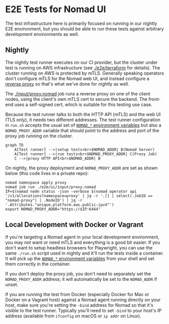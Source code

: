 # E2E Tests for Nomad UI

The test infrastructure here is primarily focused on running in our nightly E2E
environment, but you should be able to run these tests against arbitrary
development environments as well.

## Nightly

The nightly test runner executes on our CI provider, but the cluster under test
is running on AWS infrastructure (see [./e2e/terraform][] for details). The
cluster running on AWS is protected by mTLS. Generally speaking operators don't
configure mTLS for the Nomad web UI, and instead configure a [reverse proxy][]
so that's what we've done for nightly as well.

The [./input/proxy.nomad][] job runs a reverse proxy on one of the client nodes,
using the client's own mTLS cert to secure the backend. The front-end uses a
self-signed cert, which is suitable for this testing use case.

Because the test runner talks to both the HTTP API (mTLS) and the web UI (TLS
only), it needs two different addresses. The test runner configuration in
`run.sh` accepts the usual set of [`NOMAD_*` environment variables][] but also a
`NOMAD_PROXY_ADDR` variable that should point to the address and port of the
proxy job running on the cluster.

```mermaid
graph TD
    A[Test runner] -->|setup tests<br>$NOMAD_ADDR| B(Nomad Server)
    A[Test runner] -->|run tests<br>$NOMAD_PROXY_ADDR| C(Proxy Job)
    C -->|proxy HTTP API<br>$NOMAD_ADDR| B
```

On nightly, the proxy deployment and `NOMAD_PROXY_ADDR` are set as shown below
(this code lives in a private repo):

```
nomad namespace apply proxy
nomad job run ./e2e/ui/input/proxy.nomad
IP=$(nomad node status -json -verbose $(nomad operator api '/v1/allocations?namespace=proxy' | jq -r '.[] | select(.JobID == "nomad-proxy") | .NodeID') | jq -r '.Attributes."unique.platform.aws.public-ipv4"')
export NOMAD_PROXY_ADDR="https://$IP:6464"
```


## Local Development with Docker or Vagrant

If you're targeting a Nomad agent in your local development environment, you may
not want or need mTLS and everything is a good bit easier. If you don't want to
setup headless browsers for Playwright, you can use the same `./run.sh` script
used in nightly and it'll run the tests inside a container. It will pick up the
[`NOMAD_*` environment variables][] from your shell and set them correctly in
the container.

If you don't deploy the proxy job, you don't need to separately set the
`NOMAD_PROXY_ADDR` address; it will automatically be set to the `NOMAD_ADDR` if
unset.

If you are running the test from Docker (especially Docker for Mac or Docker on
a Vagrant host) against a Nomad agent running directly on your host, make sure
you're setting the `-bind` address for Nomad so that it's visible to the test
runner. Typically you'll need to set `-bind` to your host's IP address
(available from `ifconfig` on macOS or `ip addr` on Linux).


[./e2e/terraform]: https://github.com/hashicorp/nomad/tree/main/e2e/terraform
[reverse proxy]: https://developer.hashicorp.com/nomad/tutorials/manage-clusters/reverse-proxy-ui
[./input/proxy.nomad]: https://github.com/hashicorp/nomad/tree/main/e2e/ui/input/proxy.nomad
[`NOMAD_*` environment variables]: https://developer.hashicorp.com/nomad/docs/commands#command-contexts

